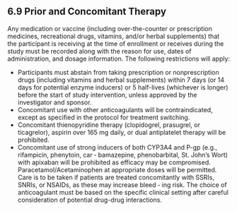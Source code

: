 ## 6.9 Prior and Concomitant Therapy

Any medication or vaccine (including over-the-counter or prescription medicines, recreational
drugs, vitamins, and/or herbal supplements) that the participant is receiving at the time of
enrollment or receives during the study must be recorded along with the reason for use, dates of
administration, and dosage information.
The following restrictions will apply:
- Participants must abstain from taking prescription or nonprescription drugs (including vitamins
and herbal supplements) within 7 days (or 14 days for potential enzyme inducers) or 5 half-lives
(whichever is longer) before the start of study intervention, unless approved by the investigator
and sponsor.
- Concomitant use with other anticoagulants will be contraindicated, except as specified in the
protocol for treatment switching.
- Concomitant thienopyridine therapy (clopidogrel, prasugrel, or ticagrelor), aspirin over 165 mg
daily, or dual antiplatelet therapy will be prohibited.
- Concomitant use of strong inducers of both CYP3A4 and P-gp (e.g., rifampicin, phenytoin, car
‐
bamazepine, phenobarbital, St. John’s Wort) with apixaban will be prohibited as efficacy may be
compromised.
Paracetamol/Acetaminophen at appropriate doses will be permitted. Care is to be taken if
patients are treated concomitantly with SSRIs, SNRIs, or NSAIDs, as these may increase bleed
‐
ing risk. The choice of anticoagulant must be based on the specific clinical setting after careful
consideration of potential drug-drug interactions.